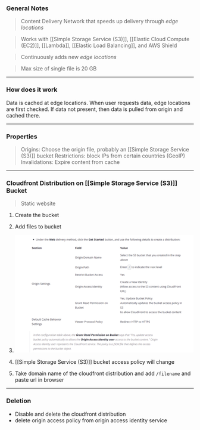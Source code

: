 
### General Notes

> Content Delivery Network that speeds up delivery through _edge locations_

> Works with [[Simple Storage Service (S3)]], [[Elastic Cloud Compute (EC2)]], [[Lambda]], [[Elastic Load Balancing]], and AWS Shield

> Continuously adds new _edge locations_

> Max size of single file is 20 GB

___

### How does it work

Data is cached at edge locations. When user requests data, edge locations are first checked. If data not present, then data is pulled from origin and cached there.

___

### Properties

> Origins: Choose the origin file, probably an [[Simple Storage Service (S3)]] bucket
> Restrictions: block IPs from certain countries (GeoIP)
> Invalidations: Expire content from cache

___

### Cloudfront Distribution on [[Simple Storage Service (S3)]] Bucket

> Static website

1. Create the bucket
2. Add files to bucket
3. ![config](./Pictures/cloudfrontdist.png)

3. [[Simple Storage Service (S3)]] bucket access policy will change 
4. Take domain name of the cloudfront distribution and add `/filename` and paste url in browser

___

### Deletion

* Disable and delete the cloudfront distribution
* delete origin access policy from origin access identity service